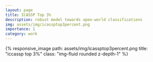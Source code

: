 ```yaml
---
layout: page
title: ICASSP Top 3%
description: robust model towards open-world classifications
img: assets/img/icassptop3percent.png
importance: 1
category: work
---
```




{% responsive_image path: assets/img/icassptop3percent.png title: "iccassp top 3%" class: "img-fluid rounded z-depth-1" %}
